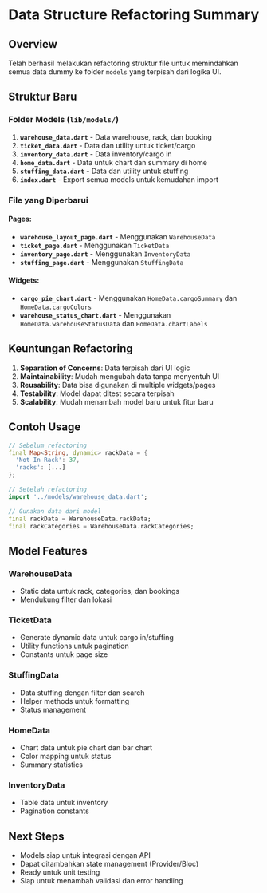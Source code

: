 # Data Structure Refactoring Summary

## Overview
Telah berhasil melakukan refactoring struktur file untuk memindahkan semua data dummy ke folder `models` yang terpisah dari logika UI.

## Struktur Baru

### Folder Models (`lib/models/`)
1. **`warehouse_data.dart`** - Data warehouse, rack, dan booking
2. **`ticket_data.dart`** - Data dan utility untuk ticket/cargo
3. **`inventory_data.dart`** - Data inventory/cargo in
4. **`home_data.dart`** - Data untuk chart dan summary di home
5. **`stuffing_data.dart`** - Data dan utility untuk stuffing
6. **`index.dart`** - Export semua models untuk kemudahan import

### File yang Diperbarui

#### Pages:
- **`warehouse_layout_page.dart`** - Menggunakan `WarehouseData`
- **`ticket_page.dart`** - Menggunakan `TicketData` 
- **`inventory_page.dart`** - Menggunakan `InventoryData`
- **`stuffing_page.dart`** - Menggunakan `StuffingData`

#### Widgets:
- **`cargo_pie_chart.dart`** - Menggunakan `HomeData.cargoSummary` dan `HomeData.cargoColors`
- **`warehouse_status_chart.dart`** - Menggunakan `HomeData.warehouseStatusData` dan `HomeData.chartLabels`

## Keuntungan Refactoring

1. **Separation of Concerns**: Data terpisah dari UI logic
2. **Maintainability**: Mudah mengubah data tanpa menyentuh UI
3. **Reusability**: Data bisa digunakan di multiple widgets/pages
4. **Testability**: Model dapat ditest secara terpisah
5. **Scalability**: Mudah menambah model baru untuk fitur baru

## Contoh Usage

```dart
// Sebelum refactoring
final Map<String, dynamic> rackData = {
  'Not In Rack': 37,
  'racks': [...]
};

// Setelah refactoring
import '../models/warehouse_data.dart';

// Gunakan data dari model
final rackData = WarehouseData.rackData;
final rackCategories = WarehouseData.rackCategories;
```

## Model Features

### WarehouseData
- Static data untuk rack, categories, dan bookings
- Mendukung filter dan lokasi

### TicketData
- Generate dynamic data untuk cargo in/stuffing
- Utility functions untuk pagination
- Constants untuk page size

### StuffingData
- Data stuffing dengan filter dan search
- Helper methods untuk formatting
- Status management

### HomeData  
- Chart data untuk pie chart dan bar chart
- Color mapping untuk status
- Summary statistics

### InventoryData
- Table data untuk inventory
- Pagination constants

## Next Steps
- Models siap untuk integrasi dengan API
- Dapat ditambahkan state management (Provider/Bloc)
- Ready untuk unit testing
- Siap untuk menambah validasi dan error handling
